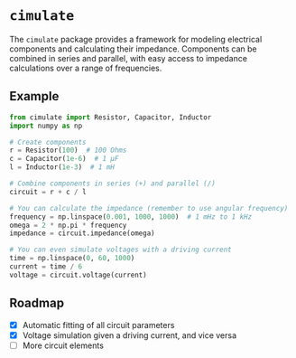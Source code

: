 # `cimulate`

The `cimulate` package provides a framework for modeling electrical components 
and calculating their impedance. Components can be combined in series and 
parallel, with easy access to impedance calculations over a range of 
frequencies.

## Example

```python
from cimulate import Resistor, Capacitor, Inductor
import numpy as np

# Create components
r = Resistor(100)  # 100 Ohms
c = Capacitor(1e-6)  # 1 µF
l = Inductor(1e-3)  # 1 mH

# Combine components in series (+) and parallel (/)
circuit = r + c / l

# You can calculate the impedance (remember to use angular frequency)
frequency = np.linspace(0.001, 1000, 1000)  # 1 mHz to 1 kHz
omega = 2 * np.pi * frequency
impedance = circuit.impedance(omega)

# You can even simulate voltages with a driving current
time = np.linspace(0, 60, 1000)
current = time / 6
voltage = circuit.voltage(current)
```

## Roadmap

- [x] Automatic fitting of all circuit parameters
- [x] Voltage simulation given a driving current, and vice versa
- [ ] More circuit elements
